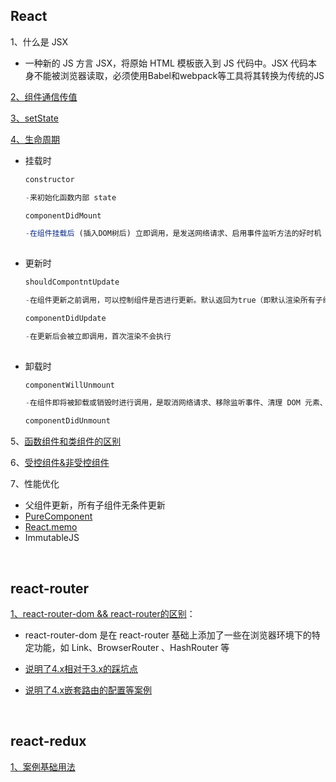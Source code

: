 ## React
1、什么是 JSX 

* 一种新的 JS 方言 JSX，将原始 HTML 模板嵌入到 JS 代码中。JSX 代码本身不能被浏览器读取，必须使用Babel和webpack等工具将其转换为传统的JS

[2、组件通信传值](https://github.com/yang1212/collection-about/issues)

[3、setState](https://github.com/yang1212/collection-about/issues/12)

[4、生命周期](https://juejin.cn/post/6914112105964634119)

* 挂载时
  ```js
  constructor
  
  -来初始化函数内部 state
  
  componentDidMount
  
  -在组件挂载后 (插入DOM树后) 立即调用，是发送网络请求、启用事件监听方法的好时机
    
  ```
* 更新时
  ```js
  shouldCompontntUpdate
  
  -在组件更新之前调用，可以控制组件是否进行更新。默认返回为true（即默认渲染所有子组件）
  
  componentDidUpdate
  
  -在更新后会被立即调用，首次渲染不会执行
    
  ```
* 卸载时
  ```js
  componentWillUnmount
  
  -在组件即将被卸载或销毁时进行调用，是取消网络请求、移除监听事件、清理 DOM 元素、清理定时器等操作的好时机
  
  componentDidUnmount
  ```

5、[函数组件和类组件的区别](https://juejin.cn/post/6867028553629138952)

6、[受控组件&非受控组件](https://juejin.cn/post/6858276396968951822#comment)

7、性能优化

* 父组件更新，所有子组件无条件更新
* [PureComponent](https://juejin.cn/post/6844903480369512455)
* [React.memo](https://1349279985.github.io/%E4%BC%98%E5%8C%96React-memo%E6%B8%B2%E6%9F%93%E5%88%A4%E5%88%AB%E6%9C%BA%E5%88%B6%E5%8F%8A%E5%AE%9E%E6%88%98/)
* ImmutableJS
<br/>

## react-router
[1、react-router-dom && react-router的区别](https://hexuanzhang.github.io/2018/03/01/react-router/)：

* react-router-dom 是在 react-router 基础上添加了一些在浏览器环境下的特定功能，如 Link、BrowserRouter 、HashRouter 等

* [说明了4.x相对于3.x的踩坑点](https://juejin.cn/post/6844903640839225358)

* [说明了4.x嵌套路由的配置等案例](https://segmentfault.com/a/1190000020812860)

<br/>

## react-redux
[1、案例基础用法](https://github.com/yang1212/collection-about/issues/7)
